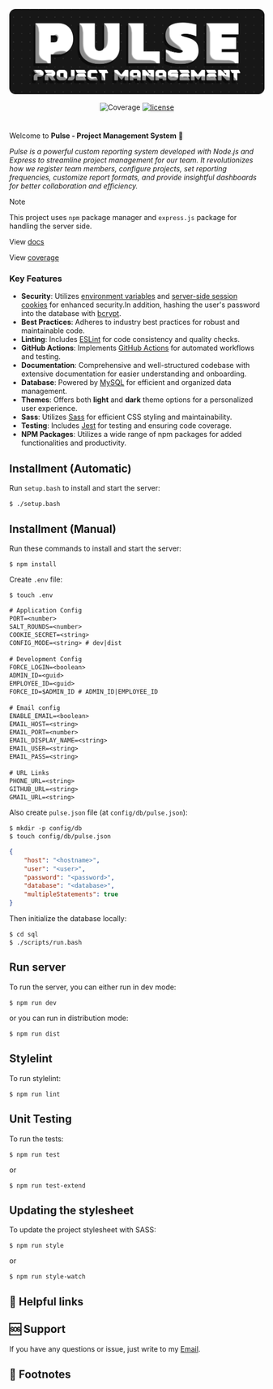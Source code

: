 <div align="center">

![Banner](./public/img/Pulse_Project.png)

![Coverage](https://img.shields.io/endpoint?url=https://gist.githubusercontent.com/robjoh01/79eb9296ff7428497df21f6b1bb9ef0a/raw/jest-coverage-comment__main.json)
[![license](https://img.shields.io/badge/license-MIT-blue.svg)](https://github.com/robjoh01/pulse-ht23/blob/HEAD/LICENSE.txt)

</div>

#

Welcome to **Pulse - Project Management System** 🚀

_Pulse is a powerful custom reporting system developed with Node.js and Express to streamline project management for our team. It revolutionizes how we register team members, configure projects, set reporting frequencies, customize report formats, and provide insightful dashboards for better collaboration and efficiency._

> [!NOTE]
> This project uses `npm` package manager and `express.js` package for handling the server side.

View [docs](https://htmlpreview.github.io/?https://github.com/robjoh01/pulse-ht23/blob/main/docs/index.html)

View [coverage](https://htmlpreview.github.io/?https://github.com/robjoh01/pulse-ht23/blob/main/coverage/index.html)

### Key Features
- **Security**: Utilizes [environment variables](https://www.npmjs.com/package/dotenv) and [server-side session cookies](https://www.npmjs.com/package/express-session) for enhanced security.In addition, hashing the user's password into the database with [bcrypt](https://www.npmjs.com/package/bcrypt).
- **Best Practices**: Adheres to industry best practices for robust and maintainable code.
- **Linting**: Includes [ESLint](https://www.npmjs.com/package/eslint) for code consistency and quality checks.
- **GitHub Actions**: Implements [GitHub Actions](https://github.com/features/actions) for automated workflows and testing.
- **Documentation**: Comprehensive and well-structured codebase with extensive documentation for easier understanding and onboarding.
- **Database**: Powered by [MySQL](https://www.npmjs.com/package/promise-mysql) for efficient and organized data management.
- **Themes**: Offers both **light** and **dark** theme options for a personalized user experience.
- **Sass**: Utilizes [Sass](https://sass-lang.com/) for efficient CSS styling and maintainability.
- **Testing**: Includes [Jest](https://www.npmjs.com/package/jest) for testing and ensuring code coverage.
- **NPM Packages**: Utilizes a wide range of npm packages for added functionalities and productivity.

## Installment (Automatic)

Run `setup.bash` to install and start the server:

```console
$ ./setup.bash
```

## Installment (Manual)

Run these commands to install and start the server:

```console
$ npm install
```

Create `.env` file:

```console
$ touch .env
```

```
# Application Config
PORT=<number>
SALT_ROUNDS=<number>
COOKIE_SECRET=<string>
CONFIG_MODE=<string> # dev|dist

# Development Config
FORCE_LOGIN=<boolean>
ADMIN_ID=<guid>
EMPLOYEE_ID=<guid>
FORCE_ID=$ADMIN_ID # ADMIN_ID|EMPLOYEE_ID

# Email config
ENABLE_EMAIL=<boolean>
EMAIL_HOST=<string>
EMAIL_PORT=<number>
EMAIL_DISPLAY_NAME=<string>
EMAIL_USER=<string>
EMAIL_PASS=<string>

# URL Links
PHONE_URL=<string>
GITHUB_URL=<string>
GMAIL_URL=<string>

```

Also create `pulse.json` file (at `config/db/pulse.json`):

```console
$ mkdir -p config/db
$ touch config/db/pulse.json
```

```json
{
    "host": "<hostname>",
    "user": "<user>",
    "password": "<password>",
    "database": "<database>",
    "multipleStatements": true
}
```

Then initialize the database locally:

```console
$ cd sql
$ ./scripts/run.bash
```

## Run server

To run the server, you can either run in dev mode:

```console
$ npm run dev
```

or you can run in distribution mode:

```console
$ npm run dist
```

## Stylelint

To run stylelint:

```console
$ npm run lint
```

## Unit Testing

To run the tests:

```console
$ npm run test
```

or

```console
$ npm run test-extend
```

## Updating the stylesheet

To update the project stylesheet with SASS:

```console
$ npm run style
```

or

```console
$ npm run style-watch
```

## 🔗 Helpful links

## 🆘 Support

If you have any questions or issue, just write to my [Email](mailto:mrrobin123mail@gmail.com).

## 📍 Footnotes
